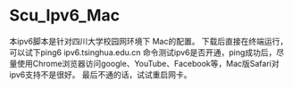 # Scu_Ipv6_Mac
本ipv6脚本是针对四川大学校园网环境下 Mac的配置。
下载后直接在终端运行，可以试下ping6 ipv6.tsinghua.edu.cn
命令测试ipv6是否开通，ping成功后，尽量使用Chrome浏览器访问google、YouTube、Facebook等，Mac版Safari对ipv6支持不是很好。
最后不通的话，试试重启网卡。
